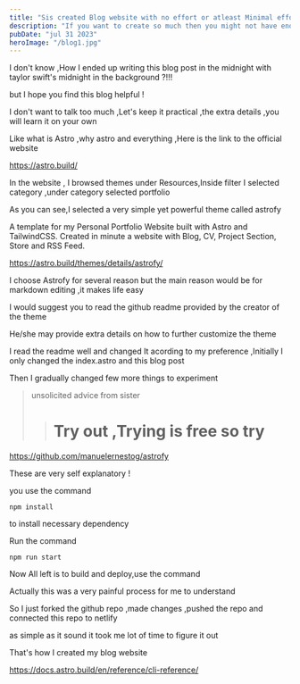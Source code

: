 ```yaml
---
title: "Sis created Blog website with no effort or atleast Minimal effort with Astro theme"
description: "If you want to create so much then you might not have enough time to create your personal portfolio or blog website "
pubDate: "jul 31 2023"
heroImage: "/blog1.jpg"
---
```



I don't know ,How I ended up writing this blog post in the midnight with taylor swift's midnight in the background ?!!!


but I hope you find this blog helpful !

I don't want to talk too much ,Let's keep it practical ,the extra details ,you will learn it on your own

Like what is Astro ,why astro and everything ,Here is the link to the official website

https://astro.build/

In the website , I browsed themes under Resources,Inside filter I  selected category ,under category selected portfolio 

As you can see,I selected a very simple yet powerful theme called astrofy 

A template for my Personal Portfolio Website built with Astro and TailwindCSS. Created in minute a website with Blog, CV, Project Section, Store and RSS Feed.

https://astro.build/themes/details/astrofy/

I choose Astrofy for several reason but the main reason would be for markdown editing ,it makes life easy 

I would suggest you to read the github readme provided by the creator of the theme 

He/she may provide extra details on how to further customize the theme 

I read the readme well and changed It acording to my preference ,Initially I  only changed the index.astro and this blog post

Then  I gradually changed few more things to experiment 

> unsolicited advice from sister
>> # Try out ,Trying is free so try 

https://github.com/manuelernestog/astrofy

These are very self explanatory !

you use the command 

```
npm install

```
to install necessary dependency 

Run the command 

```
npm run start

```

Now All left is to build and deploy,use the command 

Actually this was a very painful process for me to understand 

So I just forked the github repo ,made changes ,pushed the repo and connected this repo to netlify 

as simple as it sound it took me lot of time to figure it out

That's how I created my blog website 

https://docs.astro.build/en/reference/cli-reference/
